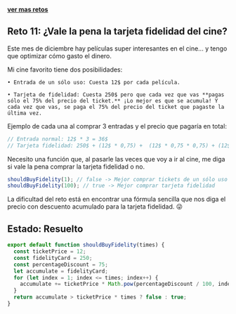 [**ver mas retos**](../README.md)

## Reto 11: ¿Vale la pena la tarjeta fidelidad del cine?

Este mes de diciembre hay películas super interesantes en el cine... y tengo que optimizar cómo gasto el dinero.

Mi cine favorito tiene dos posibilidades:

    • Entrada de un sólo uso: Cuesta 12$ por cada película.

    • Tarjeta de fidelidad: Cuesta 250$ pero que cada vez que vas **pagas sólo el 75% del precio del ticket.** ¡Lo mejor es que se acumula! Y cada vez que vas, se paga el 75% del precio del ticket que pagaste la última vez.

Ejemplo de cada una al comprar 3 entradas y el precio que pagaría en total:

```js
// Entrada normal: 12$ * 3 = 36$
// Tarjeta fidelidad: 250$ + (12$ * 0,75) +  (12$ * 0,75 * 0,75) + (12$ * 0,75 * 0,75 * 0,75) = 270,8125$
```

Necesito una función que, al pasarle las veces que voy a ir al cine, me diga si vale la pena comprar la tarjeta fidelidad o no.

```js
shouldBuyFidelity(1); // false -> Mejor comprar tickets de un sólo uso
shouldBuyFidelity(100); // true -> Mejor comprar tarjeta fidelidad
```

La dificultad del reto está en encontrar una fórmula sencilla que nos diga el precio con descuento acumulado para la tarjeta fidelidad. 😜

## Estado: Resuelto

```js
export default function shouldBuyFidelity(times) {
  const ticketPrice = 12;
  const fidelityCard = 250;
  const percentageDiscount = 75;
  let accumulate = fidelityCard;
  for (let index = 1; index <= times; index++) {
    accumulate += ticketPrice * Math.pow(percentageDiscount / 100, index);
  }
  return accumulate > ticketPrice * times ? false : true;
}
```
